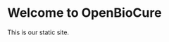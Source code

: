 <!DOCTYPE html>
<html lang="en">
<head>
  <meta charset="UTF-8">
  <title>OpenBioCure</title>
  <link rel="stylesheet" href="style.css">
</head>
<body>
  <h1>Welcome to OpenBioCure</h1>
  <p>This is our static site.</p>
</body>
</html>
